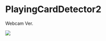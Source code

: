 # PlayingCardDetector2
Webcam Ver.


<img src = "https://github.com/Taxzero/PlayingCardDetector2/assets/80513449/014a6217-ee45-470e-98fa-8a9aa9919b83" >
